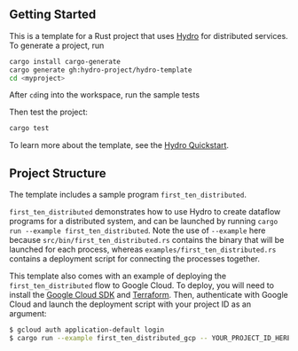 ## Getting Started
This is a template for a Rust project that uses [Hydro](http://github.com/hydro-project/hydro) for distributed services. To generate a project, run 

```bash
cargo install cargo-generate
cargo generate gh:hydro-project/hydro-template
cd <myproject>
```

After `cd`ing into the workspace, run the sample tests

Then test the project:
```bash
cargo test
```

To learn more about the template, see the [Hydro Quickstart](https://hydro.run/docs/hydro/quickstart/first-dataflow).

## Project Structure
The template includes a sample program `first_ten_distributed`.

`first_ten_distributed` demonstrates how to use Hydro to create dataflow programs for a distributed system, and can be launched by running `cargo run --example first_ten_distributed`. Note the use of `--example` here because `src/bin/first_ten_distributed.rs` contains the binary that will be launched for each process, whereas `examples/first_ten_distributed.rs` contains a deployment script for connecting the processes together.

This template also comes with an example of deploying the `first_ten_distributed` flow to Google Cloud. To deploy, you will need to install the [Google Cloud SDK](https://cloud.google.com/sdk/docs/install) and [Terraform](https://developer.hashicorp.com/terraform/install). Then, authenticate with Google Cloud and launch the deployment script with your project ID as an argument:

```bash
$ gcloud auth application-default login
$ cargo run --example first_ten_distributed_gcp -- YOUR_PROJECT_ID_HERE
```
